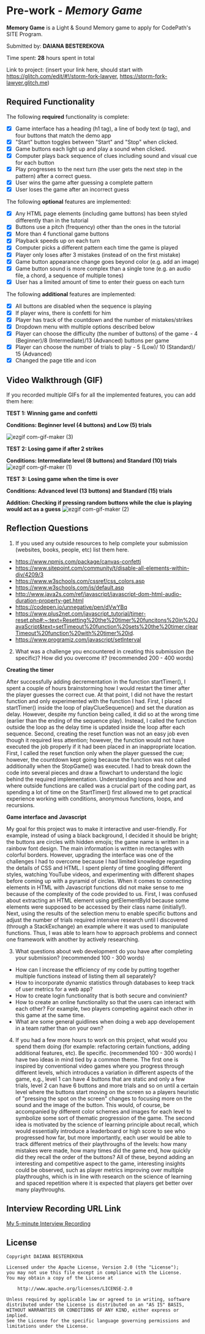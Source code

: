 # Pre-work - *Memory Game*

**Memory Game** is a Light & Sound Memory game to apply for CodePath's SITE Program. 

Submitted by: **DAIANA BESTEREKOVA**

Time spent: **28** hours spent in total

Link to project: (insert your link here, should start with https://glitch.com/edit/#!/storm-fork-lawyer, https://storm-fork-lawyer.glitch.me)

## Required Functionality

The following **required** functionality is complete:

* [X] Game interface has a heading (h1 tag), a line of body text (p tag), and four buttons that match the demo app
* [X] "Start" button toggles between "Start" and "Stop" when clicked. 
* [X] Game buttons each light up and play a sound when clicked. 
* [X] Computer plays back sequence of clues including sound and visual cue for each button
* [X] Play progresses to the next turn (the user gets the next step in the pattern) after a correct guess. 
* [X] User wins the game after guessing a complete pattern
* [X] User loses the game after an incorrect guess

The following **optional** features are implemented:

* [X] Any HTML page elements (including game buttons) has been styled differently than in the tutorial
* [X] Buttons use a pitch (frequency) other than the ones in the tutorial
* [X] More than 4 functional game buttons
* [X] Playback speeds up on each turn
* [X] Computer picks a different pattern each time the game is played
* [X] Player only loses after 3 mistakes (instead of on the first mistake)
* [X] Game button appearance change goes beyond color (e.g. add an image)
* [X] Game button sound is more complex than a single tone (e.g. an audio file, a chord, a sequence of multiple tones)
* [X] User has a limited amount of time to enter their guess on each turn

The following **additional** features are implemented:

- [X] All buttons are disabled when the sequence is playing 
- [X] If player wins, there is confetti for him 
- [X] Player has track of the countdown and the number of mistakes/strikes 
- [X] Dropdown menu with multiple options described below
- [X] Player can choose the difficulty (the number of buttons) of the game - 4 (Beginner)/8 (Intermediate)/13 (Advanced) buttons per game
- [X] Player can choose the number of trials to play - 5 (Low)/ 10 (Standard)/ 15 (Advanced)
- [X] Changed the page title and icon

## Video Walkthrough (GIF)

If you recorded multiple GIFs for all the implemented features, you can add them here:

**TEST 1: Winning game and confetti**

**Conditions: Beginner level (4 buttons) and Low (5) trials**

![ezgif com-gif-maker (3)](https://user-images.githubusercontent.com/85840329/164339975-90bbc979-2c76-461f-a8ab-56df1f772f9f.gif)


**TEST 2: Losing game if after 2 strikes**

**Conditions: Intermediate level (8 buttons) and Standard (10) trials**
![ezgif com-gif-maker (1)](https://user-images.githubusercontent.com/85840329/164333775-705f7a8a-48e5-4659-a048-3d13209b2e2c.gif)


**TEST 3: Losing game when the time is over**

**Conditions: Advanced level (13 buttons) and Standard (15) trials**

**Addition: Checking if pressing random buttons while the clue is playing would act as a guess**
![ezgif com-gif-maker (2)](https://user-images.githubusercontent.com/85840329/164334397-ac3b3bb5-7ef9-425d-9cc9-53055ca466b8.gif)

## Reflection Questions
1. If you used any outside resources to help complete your submission (websites, books, people, etc) list them here. 
- https://www.npmjs.com/package/canvas-confetti
- https://www.sitepoint.com/community/t/disable-all-elements-within-div/4209/3
- https://www.w3schools.com/cssref/css_colors.asp
- https://www.w3schools.com/js/default.asp
- http://www.java2s.com/ref/javascript/javascript-dom-html-audio-duration-property-get.html
- https://codepen.io/unnegative/pen/dVwYBq
- https://www.plus2net.com/javascript_tutorial/timer-reset.php#:~:text=Resetting%20the%20timer%20funcitons%20in%20JavaScript&text=setTimeout%20function%20sets%20the%20timer,clearTimeout%20function%20with%20timer%20id.
- https://www.programiz.com/javascript/setInterval

2. What was a challenge you encountered in creating this submission (be specific)? How did you overcome it? (recommended 200 - 400 words) 

**Creating the timer**

After successfully adding decrementation in the function startTimer(), I spent a couple of hours brainstorming how I would restart the timer after the player guesses the correct cue. At that point, I did not have the restart function and only experimented with the function I had. First, I placed  startTimer() inside the loop of playClueSequence() and set the duration as delay. However, despite my function being called, it did so at the wrong time (earlier than the ending of the sequence play). Instead, I called the function outside the loop as the delay time is updated inside the loop after each sequence. Second, creating the reset function was not an easy job even though it required less attention; however, the function would not have executed the job properly if it had been placed in an inappropriate location. First, I called the reset function only when the player guessed the cue; however, the countdown kept going because the function was not called additionally when the StopGame() was executed. I had to break down the code into several pieces and draw a flowchart to understand the logic behind the required implementation. Understanding loops and how and where outside functions are called was a crucial part of the coding part, as spending a lot of time on the StartTimer() first allowed me to get practical experience working with conditions, anonymous functions, loops, and recursions. 
  
**Game interface and Javascript**

My goal for this project was to make it interactive and user-friendly. For example, instead of using a black background, I decided it should be bright; the buttons are circles with hidden emojis; the game name is written in a rainbow font design. The main information is written in rectangles with colorful borders. However, upgrading the interface was one of the challenges I had to overcome because I had limited knowledge regarding the details of CSS and HTML. I spent plenty of time googling different styles, watching YouTube videos, and experimenting with different shapes before coming up with a pyramid of circles. When it comes to connecting elements in HTML with Javascript functions did not make sense to me because of the complexity of the code provided to us. First, I was confused about extracting an HTML element using getElementById because some elements were supposed to be accessed by their class name (initially!). Next, using the results of the selection menu to enable specific buttons and adjust the number of trials required intensive research until I discovered (through a StackExchange) an example where it was used to manipulate functions. Thus, I was able to learn how to approach problems and connect one framework with another by actively researching. 

3. What questions about web development do you have after completing your submission? (recommended 100 - 300 words) 
- How can I increase the efficiency of my code by putting together multiple functions instead of listing them all separately?
- How to incorporate dynamic statistics through databases to keep track of user metrics for a web app?  
- How to create login functionality that is both secure and convinient? 
- How to create an online functionality so that the users can interact with each other? For example, two players competing against each other in this game at the same time.
- What are some general guidlines when doing a web app developement in a team rather than on your own? 


4. If you had a few more hours to work on this project, what would you spend them doing (for example: refactoring certain functions, adding additional features, etc). Be specific. (recommended 100 - 300 words) 
I have two ideas in mind tied by a common theme. The first one is inspired by conventional video games where you progress through different levels, which introduces a variation in different aspects of the game, e.g., level 1 can have 4 buttons that are static and only a few trials, level 2 can have 6 buttons and more trials and so on until a certain level where the buttons start moving on the screen so a players heuristic of "pressing the spot on the screen" changes to focusing more on the sound and the image of the button. This would, of course, be accompanied by different color schemes and images for each level to symbolize some sort of thematic progression of the game. The second idea is motivated by the science of learning principle about recall, which would essentially introduce a leaderboard or high score to see who progressed how far, but more importantly, each user would be able to track different metrics of their playthroughs of the levels: how many mistakes were made, how many times did the game end, how quickly did they recall the order of the buttons? All of these, beyond adding an interesting and competitive aspect to the game, interesting insights could be observed, such as player metrics improving over multiple playthroughs, which is in line with research on the science of learning and spaced repetition where it is expected that players get better over many playthroughs.




## Interview Recording URL Link

[My 5-minute Interview Recording](https://www.loom.com/share/e967797c6af24f3e83860ad8faf28bcb?sharedAppSource=personal_library)


## License

    Copyright DAIANA BESTEREKOVA

    Licensed under the Apache License, Version 2.0 (the "License");
    you may not use this file except in compliance with the License.
    You may obtain a copy of the License at

        http://www.apache.org/licenses/LICENSE-2.0

    Unless required by applicable law or agreed to in writing, software
    distributed under the License is distributed on an "AS IS" BASIS,
    WITHOUT WARRANTIES OR CONDITIONS OF ANY KIND, either express or implied.
    See the License for the specific language governing permissions and
    limitations under the License.
